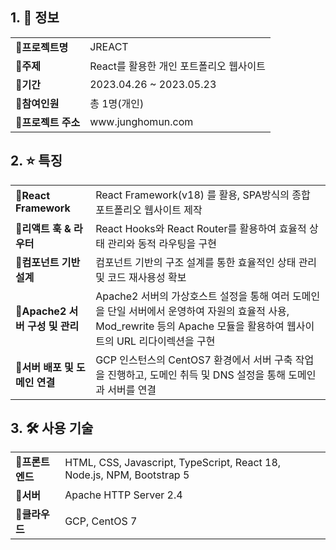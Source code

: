 ## 1. 📝 정보
<table style="width:100%">
  <tr>
    <td><b>🔹프로젝트명</b></td>
    <td>JREACT</td>
  </tr>
  <tr>
    <td><b>🔹주제</b></td>
    <td>React를 활용한 개인 포트폴리오 웹사이트</td>
  </tr>
  <tr>
    <td><b>🔹기간</b></td>
    <td>2023.04.26 ~ 2023.05.23</td>
  </tr>
  <tr>
    <td><b>🔹참여인원</b></td>
    <td>총 1명(개인)</td>
  </tr>
  <tr>
    <td><b>🔹프로젝트 주소</b></td>
    <td>www.junghomun.com</td>
  </tr>
</table>

## 2. ⭐ 특징
<table style="width:100%">
  <tr>
    <td><b>🔹React Framework</b></td>
    <td>React Framework(v18) 를 활용, SPA방식의 종합 포트폴리오 웹사이트 제작</td>
  </tr>
  <tr>
    <td><b>🔹리액트 훅 & 라우터</b></td>
    <td>React Hooks와 React Router를 활용하여 효율적 상태 관리와 동적 라우팅을 구현</td>
  </tr>
  <tr>
    <td><b>🔹컴포넌트 기반 설계</b></td>
    <td>컴포넌트 기반의 구조 설계를 통한 효율적인 상태 관리 및 코드 재사용성 확보</td>
  </tr>
  <tr>
    <td><b>🔹Apache2 서버 구성 및 관리</b></td>
    <td>Apache2 서버의 가상호스트 설정을 통해 여러 도메인을 단일 서버에서 운영하여 자원의 효율적 사용, Mod_rewrite 등의 Apache 모듈을 활용하여 웹사이트의 URL 리다이렉션을 구현</td>
  </tr>
  <tr>
    <td><b>🔹서버 배포 및 도메인 연결</b></td>
    <td>GCP 인스턴스의 CentOS7 환경에서 서버 구축 작업을 진행하고, 도메인 취득 및 DNS 설정을 통해 도메인과 서버를 연결</td>
  </tr>
</table>

## 3. 🛠️ 사용 기술
<table style="width:100%">
  <tr>
    <td><b>🔹프론트엔드</b></td>
    <td>HTML, CSS, Javascript, TypeScript, React 18, Node.js, NPM, Bootstrap 5</td>
  </tr>
  <tr>
    <td><b>🔹서버</b></td>
    <td>Apache HTTP Server 2.4</td>
  </tr>
  <tr>
    <td><b>🔹클라우드</b></td>
    <td>GCP, CentOS 7</td>
  </tr>
</table>